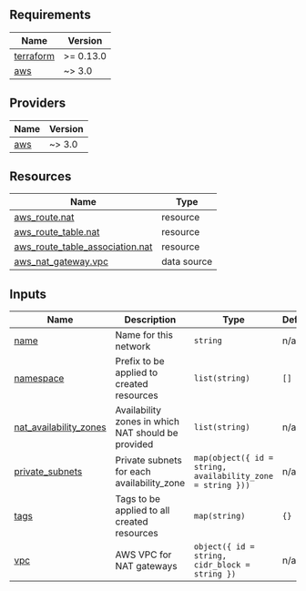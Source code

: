 <!-- BEGIN_TF_DOCS -->
## Requirements

| Name | Version |
|------|---------|
| <a name="requirement_terraform"></a> [terraform](#requirement\_terraform) | >= 0.13.0 |
| <a name="requirement_aws"></a> [aws](#requirement\_aws) | ~> 3.0 |

## Providers

| Name | Version |
|------|---------|
| <a name="provider_aws"></a> [aws](#provider\_aws) | ~> 3.0 |

## Resources

| Name | Type |
|------|------|
| [aws_route.nat](https://registry.terraform.io/providers/hashicorp/aws/latest/docs/resources/route) | resource |
| [aws_route_table.nat](https://registry.terraform.io/providers/hashicorp/aws/latest/docs/resources/route_table) | resource |
| [aws_route_table_association.nat](https://registry.terraform.io/providers/hashicorp/aws/latest/docs/resources/route_table_association) | resource |
| [aws_nat_gateway.vpc](https://registry.terraform.io/providers/hashicorp/aws/latest/docs/data-sources/nat_gateway) | data source |

## Inputs

| Name | Description | Type | Default | Required |
|------|-------------|------|---------|:--------:|
| <a name="input_name"></a> [name](#input\_name) | Name for this network | `string` | n/a | yes |
| <a name="input_namespace"></a> [namespace](#input\_namespace) | Prefix to be applied to created resources | `list(string)` | `[]` | no |
| <a name="input_nat_availability_zones"></a> [nat\_availability\_zones](#input\_nat\_availability\_zones) | Availability zones in which NAT should be provided | `list(string)` | n/a | yes |
| <a name="input_private_subnets"></a> [private\_subnets](#input\_private\_subnets) | Private subnets for each availability\_zone | `map(object({ id = string, availability_zone = string }))` | n/a | yes |
| <a name="input_tags"></a> [tags](#input\_tags) | Tags to be applied to all created resources | `map(string)` | `{}` | no |
| <a name="input_vpc"></a> [vpc](#input\_vpc) | AWS VPC for NAT gateways | `object({ id = string, cidr_block = string })` | n/a | yes |
<!-- END_TF_DOCS -->
